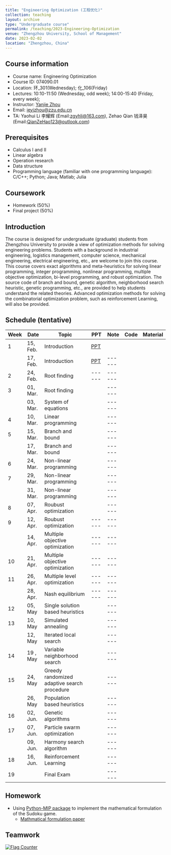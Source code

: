 ```yaml
---
title: "Engineering Optimization (工程优化)"
collection: teaching
layout: archive
type: "Undergraduate course"
permalink: /teaching/2023-Engineering-Optimization
venue: "Zhengzhou University, School of Management"
date: 2023-02-02
location: "Zhengzhou, China"
---
```


## Course information
- Course name: Engineering Optimization
- Course ID: 074090.01
- Location: 环\_301(Wednesday); 化\_106(Friday)
- Lectures:  10:10-11:50 (Wednesday, odd week); 14:00-15:40 (Friday, every week);
- Instructor: [Yanjie Zhou](https://ieyjzhou.github.io/) 
- Email: [ieyjzhou@zzu.edu.cn](ieyjzhou@zzu.edu.cn)
- TA: Yaohui Li 李耀辉 (Email:[zgyhli@163.com](zgyhli@163.com)), Zehao Qian 钱泽昊  (Email:[QianZeHao123@outlook.com]( QianZeHao123@outlook.com))

## Prerequisites
- Calculus I and II
- Linear algebra
- Operation research
- Data structure
- Programming language (familiar with one programming language): C/C++; Python; Java; Matlab; Julia

## Coursework
- Homework (50%)
- Final project (50%)

## Introduction

The course is designed for undergraduate (graduate) students from Zhengzhou University to provide a view of optimization methods for solving engineering problems. Students with a background in industrial engineering, logistics management, computer science, mechanical engineering, electrical engineering, etc., are welcome to join this course. This course covers exact algorithms and meta-heuristics for solving linear programming, integer programming, nonlinear programming, multiple objective optimization, bi-level programming, and robust optimization. The source code of branch and bound, genetic algorithm, neighborhood search heuristic, genetic programming, etc., are provided to help students understand the related theories. Advanced optimization methods for solving the combinatorial optimization problem, such as reinforcement Learning, will also be provided.



    
## Schedule (tentative)

|Week| Date | Topic| PPT 	 | Note |Code| Material|
| ------ | ------ |-----| ------ | ------ | ------ | ------ |
| 1 |  15, Feb. | Introduction| [PPT](https://github.com/ieyjzhou/EngineeringOptimization2023/raw/main/PPT/EO_Lecture1_Introduction.pdf)|   |  |  |
|   |  17, Feb. | Introduction| [PPT](https://github.com/ieyjzhou/EngineeringOptimization2023/raw/main/PPT/EO_Lecture1_Introduction.pdf) | ------ |  |  |
| 2 |  24, Feb. |  Root finding| ------ | ------ |  |  |
| 3|   01, Mar.| Root finding| | ------ |  |  |
|   |  03, Mar. | System of equations || ------ |  |  |
| 4 |  10, Mar.|   Linear programming |  | ------ |  |  |
| 5|  15, Mar.|  Branch and bound|  | ------ |  |  |
|   | 17,  Mar. | Branch and bound|  | ------ |  |  |
| 6|   24, Mar.|  Non-linear programming | | ------ |  |  |
| 7|  29, Mar.| Non-linear programming |  | ------ |  |  |
|   | 31, Mar. |  Non-linear programming | | ------ |  |  |
| 8 | 07, Apr.  |  Roubust optimization|  | ------ |  |  |
| 9|  12, Apr. |  Roubust optimization| ------ | ------ |  |  |
|   | 14, Apr.  |  Multiple objective optimization| ------ | ------ |  |  |
| 10 |21, Apr. |  Multiple objective optimization| ------ | ------ |  |  |
| 11| 26, Apr. |  Multiple level optimization | ------ | ------ |  |  |
|   | 28, Apr.|  Nash equilibrium| ------ | ------ |  |  |
| 12 | 05, May  |   Single solution based heuristics|  | ------ |  |  |
| 13|  10, May |  Simulated annealing| | ------ |  |  |
|   |  12, May  |   Iterated local search| | ------ |  |  |
| 14 | 19 , May |    Variable neighborhood search | | ------ |  |  |
| 15|  24, May |    Greedy randomized adaptive search procedure | | ------ |  |  |
|   |  26, May  |    Population based heuristics | | ------ |  |  |
|16|  02, Jun. |    Genetic algorithms| | ------ |  |  |
|17|  07, Jun.|    Particle swarm optimization|  | ------ |  |  |
|   |  09, Jun.  |    Harmony search algorithm | | ------ |  |  |
| 18 |  16, Jun. |    Reinforcement Learning | | ------ |  |  |
|19|   |Final  Exam| | ------ |  |  |

## Homework

- Using [Python-MIP package](https://www.python-mip.com/) to implement the mathematical formulation of the Sudoku game.
     - [Mathmatical formulation paper](https://langvillea.people.cofc.edu/Sudoku/sudoku2.pdf)

## Teamwork



<a href="https://info.flagcounter.com/AZQ9"><img src="https://s11.flagcounter.com/countxl/AZQ9/bg_FFFFFF/txt_000000/border_CCCCCC/columns_8/maxflags_12/viewers_0/labels_1/pageviews_1/flags_0/percent_0/" alt="Flag Counter" border="0"></a>

